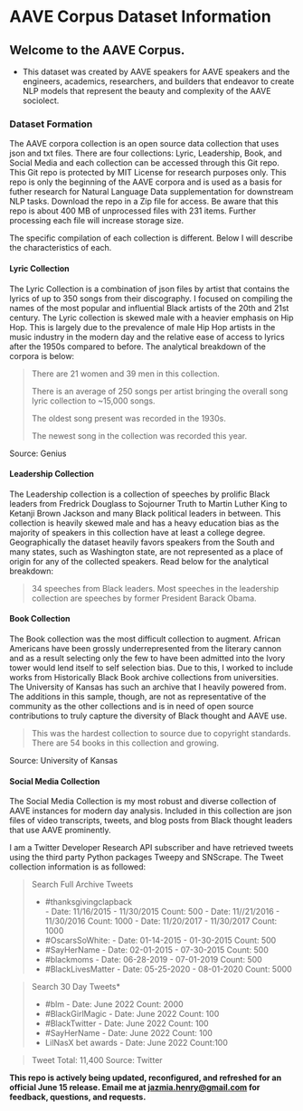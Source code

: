 # AAVE Corpus Dataset Information

## Welcome to the AAVE Corpus. 

- This dataset was created by AAVE speakers for AAVE speakers and the engineers, academics, researchers, and builders that endeavor to create NLP models that represent the beauty and complexity of the AAVE sociolect. 

### Dataset Formation

The AAVE corpora collection is an open source data collection that uses json and txt files. There are four collections: Lyric, Leadership, Book, and Social Media and each collection can be accessed through this Git repo. This Git repo is protected by MIT License for research purposes only. This repo is only the beginning of the AAVE corpora and is used as a basis for futher research for Natural Language Data supplementation for downstream NLP tasks. Download the repo in a Zip file for access. Be aware that this repo is about 400 MB of unprocessed files with 231 items. Further processing each file will increase storage size. 
 
The specific compilation of each collection is different. Below I will describe the characteristics of each.

#### Lyric Collection
The Lyric Collection is a combination of json files by artist that contains the lyrics of up to 350 songs from their discography. I focused on compiling the names of the most popular and influential Black artists of the 20th and 21st century. The Lyric collection is skewed male with a heavier emphasis on Hip Hop. This is largely due to the prevalence of male Hip Hop artists in the music industry in the modern day and the relative ease of access to lyrics after the 1950s compared to before. The analytical breakdown of the corpora is below:

> There are 21 women and 39 men in this collection. 
> 
> There is an average of 250 songs per artist bringing the overall song lyric collection to ~15,000 songs.
> 
> The oldest song present was recorded in the 1930s. 
> 
> The newest song in the collection was recorded this year.

Source: Genius 

#### Leadership Collection
The Leadership collection is a collection of speeches by prolific Black leaders from Fredrick Douglass to Sojourner Truth to Martin Luther King to Ketanji Brown Jackson and many Black political leaders in between. This collection is heavily skewed male and has a heavy education bias as the majority of speakers in this collection have at least a college degree. Geographically the dataset heavily favors speakers from the South and many states, such as Washington state, are not represented as a place of origin for any of the collected speakers. Read below for the analytical breakdown:

> 34 speeches from Black leaders. 
> Most speeches in the leadership collection are speeches by former President Barack Obama.

#### Book Collection
The Book collection was the most difficult collection to augment. African Americans have been grossly underrepresented from the literary cannon and as a result selecting only the few to have been admitted into the Ivory tower would lend itself to self selection bias. Due to this, I worked to include works from Historically Black Book archive collections from universities. The University of Kansas has such an archive that I heavily powered from. The additions in this sample, though, are not as representative of the community as the other collections and is in need of open source contributions to truly capture the diversity of Black thought and AAVE use. 

> This was the hardest collection to source due to copyright standards. There are 54 books in this collection and growing.

Source: University of Kansas

#### Social Media Collection
The Social Media Collection is my most robust and diverse collection of AAVE instances for modern day analysis. Included in this collection are json files of video transcripts, tweets, and blog posts from Black thought leaders that use AAVE prominently. 

I am a Twitter Developer Research API subscriber and have retrieved tweets using the third party Python packages Tweepy and SNScrape. The Tweet collection
information is as followed:

> Search Full Archive Tweets
> - #thanksgivingclapback  
     - Date: 11/16/2015 - 11/30/2015 Count: 500 
     - Date: 11//21/2016 - 11/30/2016 Count: 1000
     - Date: 11/20/2017 - 11/30/2017 Count: 1000
> - #OscarsSoWhite: 
     - Date: 01-14-2015 - 01-30-2015 Count: 500
> - #SayHerName 
     - Date: 02-01-2015 - 07-30-2015 Count: 500
> - #blackmoms 
     - Date: 06-28-2019 - 07-01-2019 Count: 500
> - #BlackLivesMatter 
     - Date: 05-25-2020 - 08-01-2020 Count: 5000

> Search 30 Day Tweets*
> - #blm 
     - Date: June 2022 Count: 2000
> - #BlackGirlMagic
     - Date: June 2022 Count: 100
> - #BlackTwitter
     - Date: June 2022 Count: 100
> - #SayHerName
     - Date: June 2022 Count: 100
> - LilNasX bet awards
     - Date: June 2022 Count:100

> Tweet Total: 11,400
Source: Twitter


**This repo is actively being updated, reconfigured, and refreshed for an official June 15 release. Email me at jazmia.henry@gmail.com for feedback, questions, and requests.**
